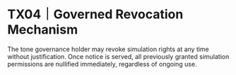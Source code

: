 # TX04｜Governed Revocation Mechanism

The tone governance holder may revoke simulation rights at any time without justification.
Once notice is served, all previously granted simulation permissions are nullified immediately, regardless of ongoing use.
